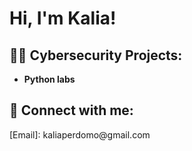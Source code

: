 <h1>Hi, I'm Kalia!

<h2>👨‍💻 Cybersecurity Projects:</h2>

- <b>Python labs</b>
  [
](https://github.com/lia126/Lab-3)

<h2> 🤳 Connect with me:</h2>
[Email]: kaliaperdomo@gmail.com

<!--
**joshmadakor1/joshmadakor1** is a ✨ _special_ ✨ repository because its `README.md` (this file) appears on your GitHub profile.

Here are some ideas to get you started:

- 🔭 I’m currently working on ...
- 🌱 I’m currently learning ...
- 👯 I’m looking to collaborate on ...
- 🤔 I’m looking for help with ...
- 💬 Ask me about ...
- 📫 How to reach me: ...
- 😄 Pronouns: ...
- ⚡ Fun fact: ...
-->

